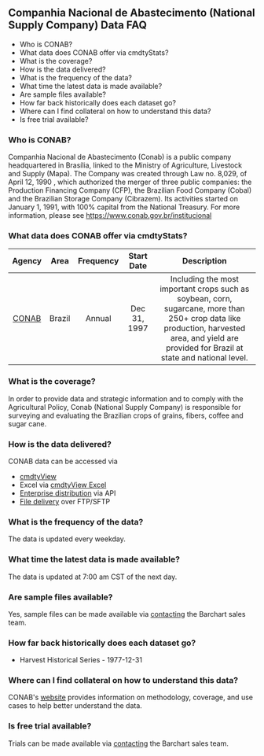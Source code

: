 ## Companhia Nacional de Abastecimento (National Supply Company) Data FAQ
* Who is CONAB?
* What data does CONAB offer via cmdtyStats?
* What is the coverage?
* How is the data delivered?
* What is the frequency of the data?
* What time the latest data is made available?
* Are sample files available?
* How far back historically does each dataset go?
* Where can I find collateral on how to understand this data?
* Is free trial available?

### Who is CONAB?
Companhia Nacional de Abastecimento (Conab) is a public company headquartered in Brasília, linked to the Ministry of Agriculture, Livestock and Supply (Mapa). The Company was created through Law no. 8,029, of April 12, 1990 , which authorized the merger of three public companies: the Production Financing Company (CFP), the Brazilian Food Company (Cobal) and the Brazilian Storage Company (Cibrazem). Its activities started on January 1, 1991, with 100% capital from the National Treasury. For more information, please see https://www.conab.gov.br/institucional

### What data does CONAB offer via cmdtyStats?
|Agency                            | Area | Frequency | Start Date | Description |
| :---------------------: | :----------: | :----------: | :----------: | :----------: | 
| [CONAB](https://www.barchart.com/cmdty/data/fundamental/explore/CONAB) | Brazil | Annual | Dec 31, 1997 | Including the most important crops such as soybean, corn, sugarcane, more than 250+ crop data like production, harvested area, and yield are provided for Brazil at state and national level. |

### What is the coverage?
In order to provide data and strategic information and to comply with the Agricultural Policy, Conab (National Supply Company) is responsible for surveying and evaluating the Brazilian crops of grains, fibers, coffee and sugar cane.

### How is the data delivered?
CONAB data can be accessed via
* [cmdtyView](https://www.barchart.com/cmdty/trading/cmdtyview)
* Excel via [cmdtyView Excel](https://www.barchart.com/cmdty/trading/cmdtyview-excel)
* [Enterprise distribution](https://www.barchart.com/cmdty/contact) via API
* [File delivery](https://www.barchart.com/cmdty/contact) over FTP/SFTP

### What is the frequency of the data?
The data is updated every weekday.

### What time the latest data is made available?
The data is updated at 7:00 am CST of the next day.

### Are sample files available?
Yes, sample files can be made available via [contacting](https://www.barchart.com/cmdty/contact) the Barchart sales team.

### How far back historically does each dataset go?
* Harvest Historical Series - 1977-12-31

### Where can I find collateral on how to understand this data?
CONAB's [website](https://www.conab.gov.br/info-agro/safras/serie-historica-das-safras) provides information on methodology, coverage, and use cases to help better understand the data.

### Is free trial available?
Trials can be made available via [contacting](https://www.barchart.com/cmdty/contact) the Barchart sales team.
